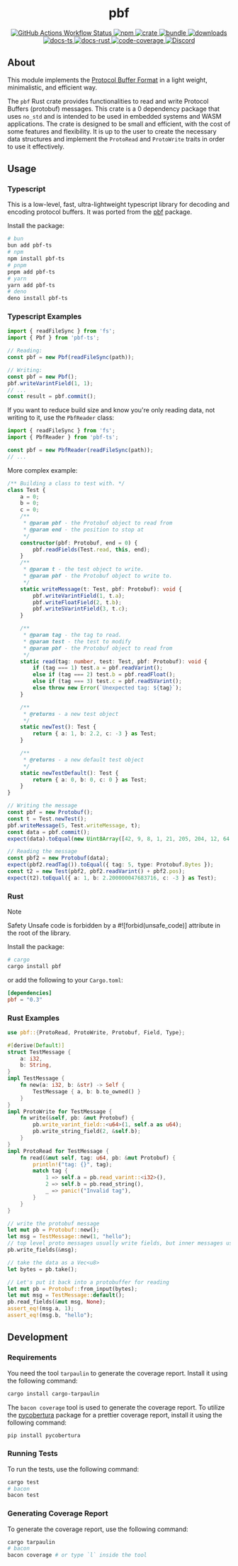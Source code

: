 <h1 style="text-align: center;">
<div align="center">pbf</div>
</h1>

<p align="center">
  <a href="https://img.shields.io/github/actions/workflow/status/Open-S2/pbf/test.yml?logo=github">
    <img src="https://img.shields.io/github/actions/workflow/status/Open-S2/pbf/test.yml?logo=github" alt="GitHub Actions Workflow Status">
  </a>
  <a href="https://npmjs.org/package/pbf-ts">
    <img src="https://img.shields.io/npm/v/pbf-ts.svg?logo=npm&logoColor=white" alt="npm">
  </a>
  <a href="https://crates.io/crates/pbf">
    <img src="https://img.shields.io/crates/v/pbf.svg?logo=rust&logoColor=white" alt="crate">
  </a>
  <a href="https://bundlejs.com/?q=pbf-ts&treeshake=%5B%7B+PbfReader+%7D%5D">
    <img src="https://img.shields.io/bundlejs/size/pbf-ts?exports=PbfReader" alt="bundle">
  </a>
  <a href="https://www.npmjs.com/package/pbf-ts">
    <img src="https://img.shields.io/npm/dm/pbf-ts.svg" alt="downloads">
  </a>
  <a href="https://open-s2.github.io/pbf/">
    <img src="https://img.shields.io/badge/docs-typescript-yellow.svg" alt="docs-ts">
  </a>
  <a href="https://docs.rs/pbf">
    <img src="https://img.shields.io/badge/docs-rust-yellow.svg" alt="docs-rust">
  </a>
  <a href="https://coveralls.io/github/Open-S2/pbf?branch=master">
    <img src="https://coveralls.io/repos/github/Open-S2/pbf/badge.svg?branch=master" alt="code-coverage">
  </a>
  <a href="https://discord.opens2.com">
    <img src="https://img.shields.io/discord/953563031701426206?logo=discord&logoColor=white" alt="Discord">
  </a>
</p>

## About

This module implements the [Protocol Buffer Format](https://protobuf.dev/) in a light weight, minimalistic, and efficient way.

The `pbf` Rust crate provides functionalities to read and write Protocol Buffers (protobuf) messages. This crate is a 0 dependency package that uses `no_std` and is intended to be used in embedded systems and WASM applications. The crate is designed to be small and efficient, with the cost of some features and flexibility. It is up to the user to create the necessary data structures and implement the `ProtoRead` and `ProtoWrite` traits in order to use it effectively.

## Usage

### Typescript

This is a low-level, fast, ultra-lightweight typescript library for decoding and encoding protocol buffers. It was ported from the [pbf](https://github.com/mapbox/pbf) package.

Install the package:

```bash
# bun
bun add pbf-ts
# npm
npm install pbf-ts
# pnpm
pnpm add pbf-ts
# yarn
yarn add pbf-ts
# deno
deno install pbf-ts
```

### Typescript Examples

```ts
import { readFileSync } from 'fs';
import { Pbf } from 'pbf-ts';

// Reading:
const pbf = new Pbf(readFileSync(path));

// Writing:
const pbf = new Pbf();
pbf.writeVarintField(1, 1);
// ...
const result = pbf.commit();
```

If you want to reduce build size and know you're only reading data, not writing to it, use the `PbfReader` class:

```ts
import { readFileSync } from 'fs';
import { PbfReader } from 'pbf-ts';

const pbf = new PbfReader(readFileSync(path));
// ...
```

More complex example:

```ts
/** Building a class to test with. */
class Test {
    a = 0;
    b = 0;
    c = 0;
    /**
     * @param pbf - the Protobuf object to read from
     * @param end - the position to stop at
     */
    constructor(pbf: Protobuf, end = 0) {
        pbf.readFields(Test.read, this, end);
    }
    /**
     * @param t - the test object to write.
     * @param pbf - the Protobuf object to write to.
     */
    static writeMessage(t: Test, pbf: Protobuf): void {
        pbf.writeVarintField(1, t.a);
        pbf.writeFloatField(2, t.b);
        pbf.writeSVarintField(3, t.c);
    }

    /**
     * @param tag - the tag to read.
     * @param test - the test to modify
     * @param pbf - the Protobuf object to read from
     */
    static read(tag: number, test: Test, pbf: Protobuf): void {
        if (tag === 1) test.a = pbf.readVarint();
        else if (tag === 2) test.b = pbf.readFloat();
        else if (tag === 3) test.c = pbf.readSVarint();
        else throw new Error(`Unexpected tag: ${tag}`);
    }

    /**
     * @returns - a new test object
     */
    static newTest(): Test {
        return { a: 1, b: 2.2, c: -3 } as Test;
    }

    /**
     * @returns - a new default test object
     */
    static newTestDefault(): Test {
        return { a: 0, b: 0, c: 0 } as Test;
    }
}

// Writing the message
const pbf = new Protobuf();
const t = Test.newTest();
pbf.writeMessage(5, Test.writeMessage, t);
const data = pbf.commit();
expect(data).toEqual(new Uint8Array([42, 9, 8, 1, 21, 205, 204, 12, 64, 24, 5]));

// Reading the message
const pbf2 = new Protobuf(data);
expect(pbf2.readTag()).toEqual({ tag: 5, type: Protobuf.Bytes });
const t2 = new Test(pbf2, pbf2.readVarint() + pbf2.pos);
expect(t2).toEqual({ a: 1, b: 2.200000047683716, c: -3 } as Test);
```

### Rust

> [!NOTE]  
> Safety Unsafe code is forbidden by a #![forbid(unsafe_code)] attribute in the root of the library.

Install the package:

```bash
# cargo
cargo install pbf
```

or add the following to your `Cargo.toml`:

```toml
[dependencies]
pbf = "0.3"
```

### Rust Examples

```rust
use pbf::{ProtoRead, ProtoWrite, Protobuf, Field, Type};

#[derive(Default)]
struct TestMessage {
    a: i32,
    b: String,
}
impl TestMessage {
    fn new(a: i32, b: &str) -> Self {
        TestMessage { a, b: b.to_owned() }
    }
}
impl ProtoWrite for TestMessage {
    fn write(&self, pb: &mut Protobuf) {
        pb.write_varint_field::<u64>(1, self.a as u64);
        pb.write_string_field(2, &self.b);
    }
}
impl ProtoRead for TestMessage {
    fn read(&mut self, tag: u64, pb: &mut Protobuf) {
        println!("tag: {}", tag);
        match tag {
            1 => self.a = pb.read_varint::<i32>(),
            2 => self.b = pb.read_string(),
            _ => panic!("Invalid tag"),
        }
    }
}

// write the protobuf message
let mut pb = Protobuf::new();
let msg = TestMessage::new(1, "hello");
// top level proto messages usually write fields, but inner messages use `write_message`
pb.write_fields(&msg);

// take the data as a Vec<u8>
let bytes = pb.take();

// Let's put it back into a protobuffer for reading
let mut pb = Protobuf::from_input(bytes);
let mut msg = TestMessage::default();
pb.read_fields(&mut msg, None);
assert_eq!(msg.a, 1);
assert_eq!(msg.b, "hello");
```

## Development

### Requirements

You need the tool `tarpaulin` to generate the coverage report. Install it using the following command:

```bash
cargo install cargo-tarpaulin
```

The `bacon coverage` tool is used to generate the coverage report. To utilize the [pycobertura](https://pypi.org/project/pycobertura/) package for a prettier coverage report, install it using the following command:

```bash
pip install pycobertura
```

### Running Tests

To run the tests, use the following command:

```bash
cargo test
# bacon
bacon test
```

### Generating Coverage Report

To generate the coverage report, use the following command:

```bash
cargo tarpaulin
# bacon
bacon coverage # or type `l` inside the tool
```
